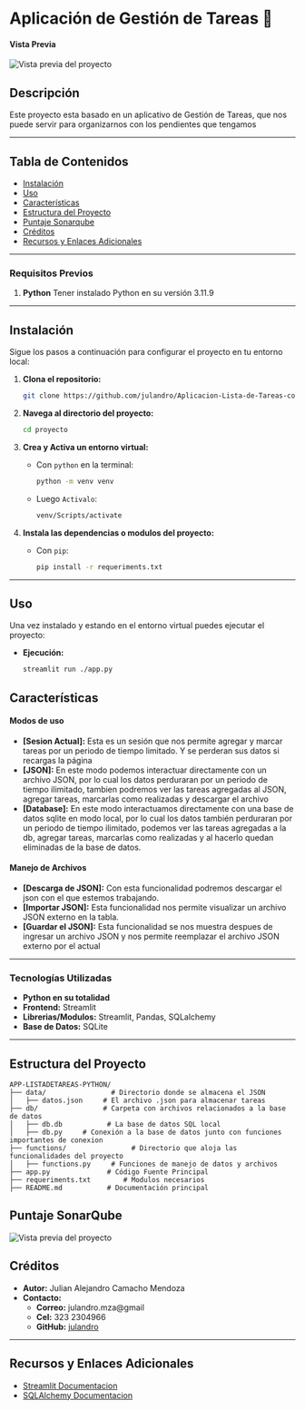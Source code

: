 # Aplicación de Gestión de Tareas 📒

#### Vista Previa

![Vista previa del proyecto](assets/img/preview.png)

## Descripción

Este proyecto esta basado en un aplicativo de Gestión de Tareas, que nos puede servir para organizarnos con los pendientes que tengamos

---

## Tabla de Contenidos

- [Instalación](#instalación)
- [Uso](#uso)
- [Características](#características)
- [Estructura del Proyecto](#estructura-del-proyecto)
- [Puntaje Sonarqube](#puntaje-sonarqube)
- [Créditos](#créditos)
- [Recursos y Enlaces Adicionales](#recursos-y-enlaces-adicionales)

---

### Requisitos Previos

1.  **Python**
    Tener instalado Python en su versión 3.11.9

---

## Instalación

Sigue los pasos a continuación para configurar el proyecto en tu entorno local:

1. **Clona el repositorio:**
   ```bash
   git clone https://github.com/julandro/Aplicacion-Lista-de-Tareas-con-Python.git
   ```
2. **Navega al directorio del proyecto:**
   ```bash
   cd proyecto
   ```
3. **Crea y Activa un entorno virtual:**

   - Con `python` en la terminal:

     ```bash
     python -m venv venv
     ```

   - Luego `Activalo`:

     ```bash
     venv/Scripts/activate
     ```

4. **Instala las dependencias o modulos del proyecto:**
   - Con `pip`:
     ```bash
     pip install -r requeriments.txt
     ```

---

## Uso

Una vez instalado y estando en el entorno virtual puedes ejecutar el proyecto:

- **Ejecución:**
  ```bash
  streamlit run ./app.py
  ```

## Características

#### Modos de uso

- **[Sesion Actual]:** Esta es un sesión que nos permite agregar y marcar tareas por un periodo de tiempo limitado. Y se perderan sus datos si recargas la página
- **[JSON]:** En este modo podemos interactuar directamente con un archivo JSON, por lo cual los datos perduraran por un periodo de tiempo ilimitado, tambien podremos ver las tareas agregadas al JSON, agregar tareas, marcarlas como realizadas y descargar el archivo
- **[Database]:** En este modo interactuamos directamente con una base de datos sqlite en modo local, por lo cual los datos también perduraran por un periodo de tiempo ilimitado, podemos ver las tareas agregadas a la db, agregar tareas, marcarlas como realizadas y al hacerlo quedan eliminadas de la base de datos.

#### Manejo de Archivos

- **[Descarga de JSON]:** Con esta funcionalidad podremos descargar el json con el que estemos trabajando.
- **[Importar JSON]:** Esta funcionalidad nos permite visualizar un archivo JSON externo en la tabla.
- **[Guardar el JSON]:** Esta funcionalidad se nos muestra despues de ingresar un archivo JSON y nos permite reemplazar el archivo JSON externo por el actual

---

### Tecnologías Utilizadas

- **Python en su totalidad**
- **Frontend:** Streamlit
- **Librerias/Modulos:** Streamlit, Pandas, SQLalchemy
- **Base de Datos:** SQLite

---

## Estructura del Proyecto

```plaintext
APP-LISTADETAREAS-PYTHON/
├── data/                # Directorio donde se almacena el JSON
│   ├── datos.json     # El archivo .json para almacenar tareas
├── db/                # Carpeta con archivos relacionados a la base de datos
│   ├── db.db           # La base de datos SQL local
│   ├── db.py     # Conexión a la base de datos junto con funciones importantes de conexion
├── functions/                # Directorio que aloja las funcionalidades del proyecto
│   ├── functions.py     # Funciones de manejo de datos y archivos
├── app.py              # Código Fuente Principal
├── requeriments.txt        # Modulos necesarios
├── README.md           # Documentación principal
```

## Puntaje SonarQube

![Vista previa del proyecto](assets/img/sonar.png)

## Créditos

- **Autor:** Julian Alejandro Camacho Mendoza
- **Contacto:**
  - **Correo:** julandro.mza@gmail
  - **Cel:** 323 2304966
  - **GitHub:** [julandro](https://github.com/julandro)

---

## Recursos y Enlaces Adicionales

- [Streamlit Documentacion](https://docs.streamlit.io/)
- [SQLAlchemy Documentacion](https://docs.sqlalchemy.org/en/20/)
